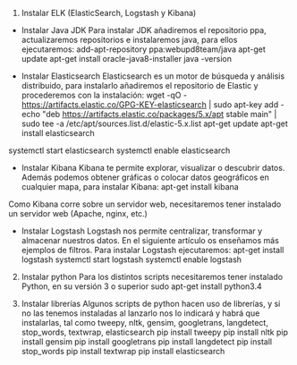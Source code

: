 1. Instalar ELK (ElasticSearch, Logstash y Kibana)

- Instalar Java JDK
Para instalar JDK añadiremos el repositorio ppa, actualizaremos repositorios e instalaremos java, para ellos ejecutaremos:
add-apt-repository ppa:webupd8team/java
apt-get update
apt-get install oracle-java8-installer
java -version

- Instalar Elasticsearch
Elasticsearch es un motor de búsqueda y análisis distribuido, para instalarlo añadiremos el repositorio de Elastic y procederemos con la instalación:
wget -qO - https://artifacts.elastic.co/GPG-KEY-elasticsearch | sudo apt-key add -
echo "deb https://artifacts.elastic.co/packages/5.x/apt stable main" | sudo tee -a /etc/apt/sources.list.d/elastic-5.x.list
apt-get update
apt-get install elasticsearch

systemctl start elasticsearch
systemctl enable elasticsearch

- Instalar Kibana
Kibana te permite explorar, visualizar o descubrir datos. Además podemos obtener gráficas o colocar datos geográficos en cualquier mapa, para instalar Kibana:
apt-get install kibana

Como Kibana corre sobre un servidor web, necesitaremos tener instalado un servidor web (Apache, nginx, etc.)

- Instalar Logstash
Logstash nos permite centralizar, transformar y almacenar nuestros datos. En el siguiente artículo os enseñamos más ejemplos de filtros. Para instalar Logstash ejecutaremos:
apt-get install logstash
systemctl start logstash
systemctl enable logstash

2. Instalar python
Para los distintos scripts necesitaremos tener instalado Python, en su versión 3 o superior
sudo apt-get install python3.4

3. Instalar librerías
Algunos scripts de python hacen uso de librerías, y si no las tenemos instaladas al lanzarlo nos lo indicará y habrá que instalarlas, tal como tweepy, nltk, gensim, googletrans, langdetect, stop_words, textwrap, elasticsearch
pip install tweepy
pip install nltk
pip install gensim
pip install googletrans
pip install langdetect
pip install stop_words
pip install textwrap
pip install elasticsearch

